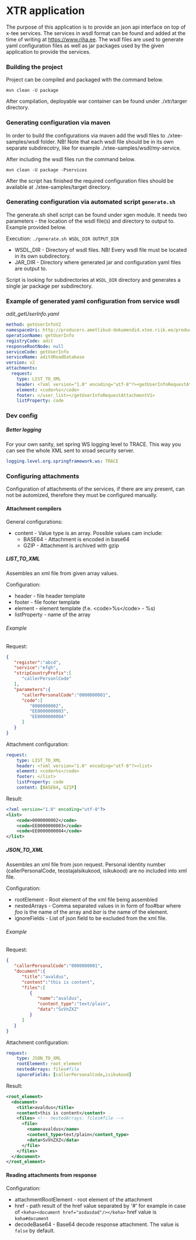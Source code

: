 # XTR application

The purpose of this application is to provide an json api interface on top of x-tee services. The services in wsdl format 
can be found and added at the time of writing at https://www.riha.ee. The wsdl files are used to generate yaml configuration 
files as well as jar packages used by the given application to provide the services.

### Building the project

Project can be compiled and packaged with the command below. 

```
mvn clean -U package
```

After compilation, deployable war container can be found under ./xtr/targer directory.

### Generating configuration via maven

In order to build the configurations via maven add the wsdl files to ./xtee-samples/wsdl folder. NB! Note that each
wsdl file should be in its own separate subdirecotry, like for example  ./xtee-samples/wsdl/my-service.

After including the wsdl files run the command below.

```
mvn clean -U package -Pservices
```

After the script has finished the required configuration files should be available at ./xtee-samples/target directory.

### Generating configuration via automated script `generate.sh`

The generate.sh shell script can be found under xgen module. It needs two parameters - the location of the wsdl file(s)
and directory to output to. Example provided below.

Execution: `./generate.sh WSDL_DIR OUTPUT_DIR`

* WSDL_DIR - Directory of wsdl files. NB! Every wsdl file must be located in its own subdirectory.
* JAR_DIR - Directory where generated jar and configuration yaml files are output to.

Script is looking for subdirectories at ```WSDL_DIR``` directory and generates a single jar package per subdirectory.


### Example of generated yaml configuration from service wsdl 

 _adit_getUserInfo.yaml_
 
```yaml
method: getUserInfoV2
namespaceUri: http://producers.ametlikud-dokumendid.xtee.riik.ee/producer/ametlikud-dokumendid
operationName: getUserInfo
registryCode: adit
responseRootNode: null
serviceCode: getUserInfo
serviceName: aditXRoadDatabase
version: v2
attachments:
  request:
    type: LIST_TO_XML
    header: <?xml version="1.0" encoding="utf-8"?><getUserInfoRequestAttachmentV1><user_list>
    element: <code>%s</code>
    footer: </user_list></getUserInfoRequestAttachmentV1>
    listProperty: code
``` 

### Dev config
##### Better logging
For your own sanity, set spring WS logging level to TRACE. This way you can see the whole XML sent to xroad security server.
```yaml
logging.level.org.springframework.ws: TRACE
``` 
 
### Configuring attachments

Configuration of attachments of the services, if there are any present, can not be automized, therefore they must be 
configured manually.

#### Attachment compilers

General configurations:
* content - Value type is an array. Possible values cam include:
    * BASE64 - Attachment is encoded in base64 
    * GZIP - Attachment is archived with gzip

##### LIST_TO_XML 

Assembles an xml file from given array values.

Configuration:
* header - file header template
* footer - file footer template
* element - element template (f.e. \<code>%s\</code> - %s)
* listProperty - name of the array

###### Example

Request:

```json
{  
   "register":"abcd",
   "service":"efgh",
   "stripCountryPrefix":[  
      "callerPersonlCode"
   ],
   "parameters":{  
      "callerPersonalCode":"0000000001",
      "code":[  
         "0000000002",
         "EE0000000003",
         "EE0000000004"
      ]
   }
}
```

Attachment configuration:

```yaml
request:
    type: LIST_TO_XML
    header: <?xml version="1.0" encoding="utf-8"?><list>
    element: <code>%s</code>
    footer: </list>
    listProperty: code
    content: [BASE64, GZIP]
```

Result:

```xml
<?xml version="1.0" encoding="utf-8"?>
<list>
	<code>0000000002</code>
	<code>EE0000000003</code>
	<code>EE0000000004</code>
</list>
```

##### JSON_TO_XML 

Assembles an xml file from json request. Personal identity number (callerPersonalCode, teostajaIsikukood, isikukood) 
are no included into xml file. 

Configuration:
* rootElement - Root element of the xml file being assembled
* nestedArrays - Comma separated values in in form of foo#bar where _foo_ is the name of the array and _bar_ is the name 
of the element.
* ignoreFields - List of json field to be excluded from the xml file.

###### Example 

Request:

```json
{  
   "callerPersonalCode":"0000000001",
   "document":{  
      "title":"avaldus",
      "content":"this is content",
      "files":[  
         {  
            "name":"avaldus",
            "content_type":"text/plain",
            "data":"SvVnZXZ"
         }
      ]
   }
}
```

Attachment configuration:

```yaml
request:
    type: JSON_TO_XML
    rootElement: root_element
    nestedArrays: files#file
    ignoreFields: [callerPersonalCode,isikukood]
```

Result:

```xml
<root_element>
  <document>
    <title>avaldus</title>
    <content>this is content</content>
    <files> <!-- nestedArrays: files#file -->
      <file>
        <name>avaldus</name>
        <content_type>text/plain</content_type>
        <data>SvVnZXZ</data>
      </file>
    </files>
  </document>
</root_element>
```

#### Reading attachments from response

Configuration:

* attachmentRootElement - root element of the attachment
* href - path result of the href value separated by '#' for example in case of ```<keha><document href="asdasdad"/></keha>``` 
  href value is ```keha#document ```
* decodeBase64 - Base64 decode response attachment. The value is ```false``` by default.
